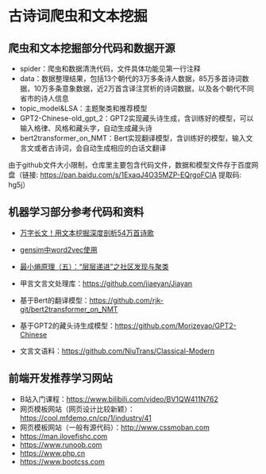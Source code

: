 # 古诗词爬虫和文本挖掘

## 爬虫和文本挖掘部分代码和数据开源

- spider：爬虫和数据清洗代码，文件具体功能见第一行注释
- data：数据整理结果，包括13个朝代的3万多条诗人数据，85万多首诗词数据，10万多条意象数据，近2万首含译注赏析的诗词数据，以及各个朝代不同省市的诗人信息
- topic_model&LSA：主题聚类和推荐模型
- GPT2-Chinese-old_gpt_2：GPT2实现藏头诗生成，含训练好的模型，可以输入格律、风格和藏头字，自动生成藏头诗
- bert2transformer_on_NMT：Bert实现翻译模型，含训练好的模型，输入文言文或者古诗词，会自动生成相应的白话文翻译

由于github文件大小限制，仓库里主要包含代码文件，数据和模型文件存于百度网盘（链接: https://pan.baidu.com/s/1ExaqJ4O35MZP-EQrgoFCIA 提取码: hg5j）

## 机器学习部分参考代码和资料

- [万字长文！用文本挖掘深度剖析54万首诗歌](https://blog.csdn.net/BF02jgtRS00XKtCx/article/details/108191211)
- [gensim中word2vec使用](https://blog.csdn.net/u010700066/article/details/83070102)
- [最小熵原理（五）：“层层递进”之社区发现与聚类](https://kexue.fm/archives/7006)

- 甲言文言文处理库：https://github.com/jiaeyan/Jiayan
- 基于Bert的翻译模型：https://github.com/rjk-git/bert2transformer_on_NMT
- 基于GPT2的藏头诗生成模型：https://github.com/Morizeyao/GPT2-Chinese
- 文言文语料：https://github.com/NiuTrans/Classical-Modern

## 前端开发推荐学习网站

- B站入门课程：https://www.bilibili.com/video/BV1QW411N762
- 网页模板网站（网页设计比较新颖）：https://cool.mfdemo.cn/cp/1/industry/41
- 网页模板网站（一般有源代码）：http://www.cssmoban.com
- https://man.ilovefishc.com
- https://www.runoob.com
- https://www.php.cn
- https://www.bootcss.com
